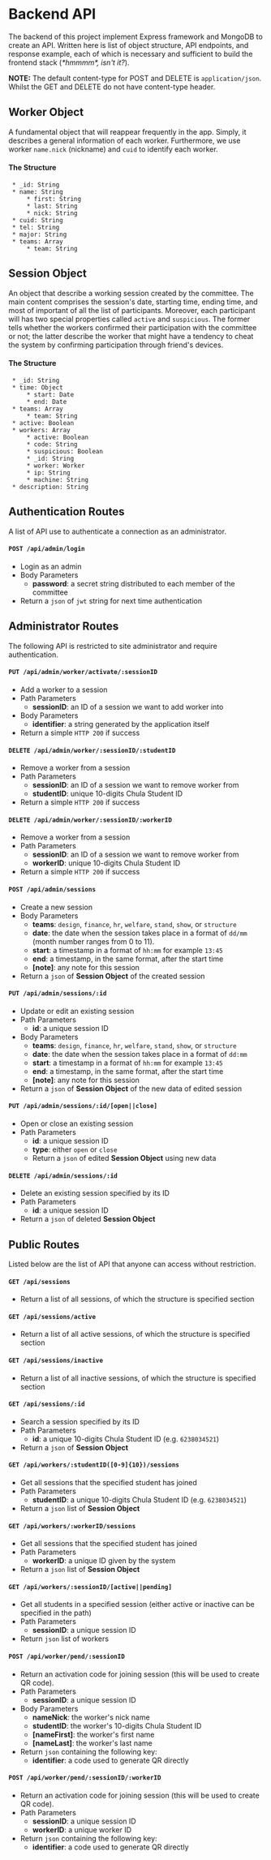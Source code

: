 
# Backend API 

The backend of this project implement Express framework and MongoDB to create an API. Written here is list of object structure, API endpoints, and response example, each of which is necessary and sufficient to build the frontend    stack (*\*hmmmm\*, isn't it?*). 

**NOTE:** The default content-type for POST and DELETE is `application/json`. Whilst the GET and DELETE do not have content-type header.

## Worker Object 

A fundamental object that will reappear frequently in the app.  Simply, it describes a general information of each worker. Furthermore, we use worker `name.nick` (nickname) and `cuid` to identify each worker.

#### The Structure
```
 * _id: String
 * name: String
	 * first: String
	 * last: String
	 * nick: String
 * cuid: String
 * tel: String
 * major: String
 * teams: Array
	 * team: String
```

## Session Object

An object that describe a working session created by the committee. The main content comprises the session's date, starting time, ending time, and most of important of all the list of participants. Moreover, each participant will has two special properties called `active` and `suspicious`. The former tells whether the workers confirmed their participation with the committee or not; the latter describe the worker that might have a tendency to cheat the system by confirming participation through friend's devices. 

#### The Structure
```
 * _id: String
 * time: Object
	 * start: Date
	 * end: Date
 * teams: Array
	 * team: String
 * active: Boolean
 * workers: Array
	 * active: Boolean
	 * code: String
	 * suspicious: Boolean
	 * _id: String
	 * worker: Worker
	 * ip: String
	 * machine: String
 * description: String
```

## Authentication Routes

A list of API use to authenticate a connection as an administrator.

#### `POST /api/admin/login`
- Login as an admin
- Body Parameters
	- **password**: a secret string distributed to each member of the committee
- Return a `json` of `jwt` string for next time authentication

## Administrator Routes

The following API is restricted to site administrator and require authentication. 

#### `PUT /api/admin/worker/activate/:sessionID`
- Add a worker to a session
- Path Parameters
	- **sessionID**:  an ID of a session we want to add worker into
- Body Parameters
	- **identifier**: a string generated by the application itself
- Return a simple `HTTP 200` if success 

#### `DELETE /api/admin/worker/:sessionID/:studentID`
- Remove a worker from a session
- Path Parameters
	- **sessionID**:  an ID of a session we want to remove worker from
	- **studentID**: unique 10-digits Chula Student ID
- Return a simple `HTTP 200` if success

#### `DELETE /api/admin/worker/:sessionID/:workerID`
- Remove a worker from a session
- Path Parameters
	- **sessionID**:  an ID of a session we want to remove worker from
	- **workerID**: unique 10-digits Chula Student ID
- Return a simple `HTTP 200` if success

#### `POST /api/admin/sessions`
- Create a new session 
- Body Parameters
	- **teams**: `design`, `finance`, `hr`, `welfare`, `stand`, `show`, or `structure`
	- **date**: the date when the session takes place  in a format of `dd/mm` (month number ranges from 0 to 11). 
	- **start**:  a timestamp in a format of `hh:mm` for example `13:45`
	- **end**: a timestamp, in the same format, after the start time
	- **[note]**: any note for this session
- Return a `json` of **Session Object** of the created session

#### `PUT /api/admin/sessions/:id`
- Update or edit an existing session
- Path Parameters
	- **id**: a unique session ID
- Body Parameters
	- **teams**: `design`, `finance`, `hr`, `welfare`, `stand`, `show`, or `structure`
	- **date**: the date when the session takes place in a format of `dd:mm`
	- **start**:  a timestamp in a format of `hh:mm` for example `13:45`
	- **end**: a timestamp, in the same format, after the start time
	- **[note]**: any note for this session
- Return a `json` of **Session Object** of the new data of edited session 

#### `PUT /api/admin/sessions/:id/[open||close]`
- Open or close an existing session
- Path Parameters
	- **id**: a unique session ID
	- **type**: either `open` or `close`
	- Return a `json` of edited **Session Object** using new data

#### `DELETE /api/admin/sessions/:id`
- Delete an existing session specified by its ID
- Path Parameters
	- **id**: a unique session ID
- Return a `json` of deleted **Session Object**

## Public Routes

Listed below are the list of API that anyone can access without restriction.

#### `GET /api/sessions`
- Return a list of all sessions, of which the structure is specified section

#### `GET /api/sessions/active`
- Return a list of all active sessions, of which the structure is specified section

#### `GET /api/sessions/inactive`
- Return a list of all inactive sessions, of which the structure is specified section

#### `GET /api/sessions/:id`
- Search a session specified by its ID
- Path Parameters
	- **id**: a unique 10-digits Chula Student ID (e.g. `6238034521`)
- Return a `json` of **Session Object**

#### `GET /api/workers/:studentID([0-9]{10})/sessions`
- Get all sessions that the specified student has joined
- Path Parameters
	- **studentID**: a unique 10-digits Chula Student ID (e.g. `6238034521`)
- Return a `json` list of **Session Object** 

#### `GET /api/workers/:workerID/sessions`
- Get all sessions that the specified student has joined
- Path Parameters
	- **workerID**: a unique ID given by the system
- Return a `json` list of **Session Object** 

#### `GET /api/workers/:sessionID/[active||pending]` 
- Get all students in a specified session (either active or inactive can be specified in the path)
- Path Parameters
	- **sessionID**: a unique session ID
- Return `json` list of workers

#### `POST /api/worker/pend/:sessionID`
- Return an activation code for joining session (this will be used to create QR code).
- Path Parameters
	- **sessionID**: a unique session ID
- Body Parameters
	- **nameNick**: the worker's nick name
	- **studentID**: the worker's 10-digits Chula Student ID
	- **[nameFirst]**: the worker's first name
	- **[nameLast]**: the worker's last name
- Return `json` containing the following key:
	- **identifier**: a code used to generate QR directly 
	
#### `POST /api/worker/pend/:sessionID/:workerID`
- Return an activation code for joining session (this will be used to create QR code).
- Path Parameters
	- **sessionID**: a unique session ID
	- **workerID**: a unique worker ID
- Return `json` containing the following key:
	- **identifier**: a code used to generate QR directly 
